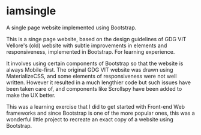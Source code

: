 # iamsingle
A single page website implemented using Bootstrap.

This is a singe page website, based on the design guidelines of GDG VIT Vellore's (old) website with subtle improvements in elements and responsiveness, implemented in Bootstrap. For learning experience.

It involves using certain components of Bootstrap so that the website is always Mobile-first. The original GDG VIT website was drawn using MaterializeCSS, and some elements of responsiveness were not well written. However it resulted in a much lengthier code but such issues have been taken care of, and components like Scrollspy have been added to make the UX better.

This was a learning exercise that I did to get started with Front-end Web frameworks and since Bootstrap is one of the more popular ones, this was a wonderful little project to recreate an exact copy of a website using Bootstrap.

